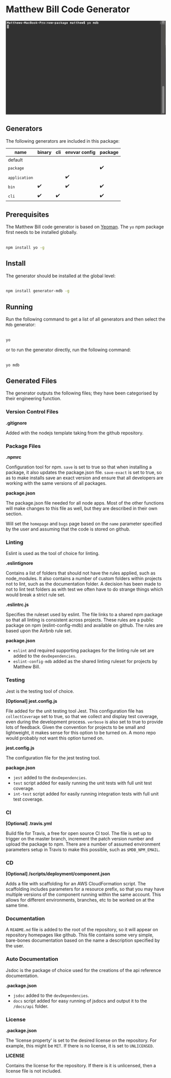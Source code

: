 # Matthew Bill Code Generator

![mdb generator run](docs/mdb-generator-run.gif)

## Generators

The following generators are included in this package:

| name          | binary             | cli                | envvar config      | package            |
| ------------- | ------------------ | ------------------ | ------------------ | ------------------ |
|  default      |                    |                    |                    |                    |
| `package`     |                    |                    |                    | :heavy_check_mark: |
| `application` |                    |                    | :heavy_check_mark: |                    |
| `bin`         | :heavy_check_mark: |                    | :heavy_check_mark: | :heavy_check_mark: |
| `cli`         | :heavy_check_mark: | :heavy_check_mark: |                    | :heavy_check_mark: |

## Prerequisites

The Matthew Bill code generator is based on [Yeoman](https://yeoman.io/). The `yo` npm package first needs to be installed globally.

``` bash

npm install yo -g

```

## Install

The generator should be installed at the global level:

``` bash

npm install generator-mdb -g

```

## Running

Run the following command to get a list of all generators and then select the `Mdb` generator:

``` bash

yo

```
or to run the generator directly, run the following command:

``` bash

yo mdb

```
## Generated Files

The generator outputs the following files; they have been categorised by their engineering function.

### Version Control Files

**.gitignore**

Added with the nodejs template taking from the github repository.

### Package Files ###

**.npmrc**

Configuration tool for npm. `save` is set to true so that when installing a package, it also updates the package.json file. `save-exact` is set to true, so as to make installs save an exact version and ensure that all developers are working with the same versions of all packages.

**package.json**

The package.json file needed for all node apps. Most of the other functions will make changes to this file as well, but they are described in their own section.

Will set the `homepage` and `bugs` page based on the `name` parameter specified by the user and assuming that the code is stored on github.

### Linting ###

Eslint is used as the tool of choice for linting.

**.eslintignore**

Contains a list of folders that should not have the rules applied, such as node_modules. It also contains a number of custom folders within projects not to lint, such as the documentation folder. A decision has been made to not to lint test folders as with test we often have to do strange things which would break a strict rule set.

**.eslintrc.js**

Specifies the ruleset used by eslint. The file links to a shared npm package so that all linting is consistent across projects. These rules are a public package on npm (eslint-config-mdb) and available on github. The rules are based upon the Airbnb rule set.

**package.json**

- `eslint` and required supporting packages for the linting rule set are added to the `devDependencies`.
- `eslint-config-mdb` added as the shared linting ruleset for projects by Matthew Bill.

### Testing ###

Jest is the testing tool of choice.

**[Optional] jest.config.js**

File added for the unit testing tool Jest. This configuration file has `collectCoverage` set to true, so that we collect and display test coverage, even during the development process. `verbose` is also set to true to provide lots of feedback. Given the convention for projects to be small and lightweight, it makes sense for this option to be turned on. A mono repo would probably not want this option turned on.

**jest.config.js**

The configuration file for the jest testing tool.

**package.json**

- `jest` added to the `devDependencies`.
- `test` script added for easily running the unit tests with full unit test coverage.
- `int-test` script added for easily running integration tests with full unit test coverage.

### CI ###

**[Optional] .travis.yml**

Build file for Travis, a free for open source CI tool. The file is set up to trigger on the master branch, increment the patch version number and upload the package to npm. There are a number of assumed environment parameters setup in Travis to make this possible, such as `$MDB_NPM_EMAIL`.

### CD ###

**[Optional] /scripts/deployment/component.json**

Adds a file with scaffolding for an AWS CloudFormation script. The scaffolding includes parameters for a resource prefix, so that you may have multiple versions of the component running within the same account. This allows for different environments, branches, etc to be worked on at the same time.

### Documentation ###

A `README.md` file is added to the root of the repository, so it will appear on repository homepages like github. This file contains some very simple, bare-bones documentation based on the name a description specified by the user.

### Auto Documentation ###

Jsdoc is the package of choice used for the creations of the api reference documentation.

**.package.json**

- `jsdoc` added to the `devDependencies`.
- `docs` script added for easy running of jsdocs and output it to the `/docs/api` folder.

### License ###

**.package.json**

The 'license property' is set to the desired license on the repository. For example, this might be `MIT`. If there is no license, it is set to `UNLICENSED`.

**LICENSE**

Contains the license for the repository. If there is it is unlicensed, then a license file is not included.
